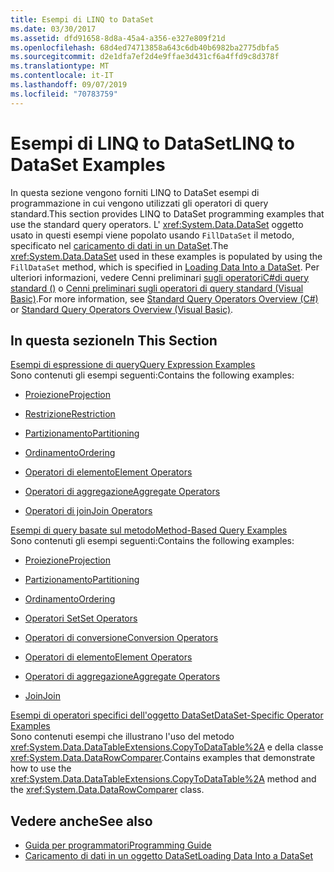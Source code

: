 ```yaml
---
title: Esempi di LINQ to DataSet
ms.date: 03/30/2017
ms.assetid: dfd91658-8d8a-45a4-a356-e327e809f21d
ms.openlocfilehash: 68d4ed74713858a643c6db40b6982ba2775dbfa5
ms.sourcegitcommit: d2e1dfa7ef2d4e9ffae3d431cf6a4ffd9c8d378f
ms.translationtype: MT
ms.contentlocale: it-IT
ms.lasthandoff: 09/07/2019
ms.locfileid: "70783759"
---
```

# <a name="linq-to-dataset-examples"></a><span data-ttu-id="fac38-102">Esempi di LINQ to DataSet</span><span class="sxs-lookup"><span data-stu-id="fac38-102">LINQ to DataSet Examples</span></span>
<span data-ttu-id="fac38-103">In questa sezione vengono forniti LINQ to DataSet esempi di programmazione in cui vengono utilizzati gli operatori di query standard.</span><span class="sxs-lookup"><span data-stu-id="fac38-103">This section provides LINQ to DataSet programming examples that use the standard query operators.</span></span> <span data-ttu-id="fac38-104">L' <xref:System.Data.DataSet> oggetto usato in questi esempi viene popolato usando `FillDataSet` il metodo, specificato nel [caricamento di dati in un DataSet](loading-data-into-a-dataset.md).</span><span class="sxs-lookup"><span data-stu-id="fac38-104">The <xref:System.Data.DataSet> used in these examples is populated by using the `FillDataSet` method, which is specified in [Loading Data Into a DataSet](loading-data-into-a-dataset.md).</span></span> <span data-ttu-id="fac38-105">Per ulteriori informazioni, vedere Cenni preliminari [sugli operatoriC#di query standard ()](../../../csharp/programming-guide/concepts/linq/standard-query-operators-overview.md) o [Cenni preliminari sugli operatori di query standard (Visual Basic)](../../../visual-basic/programming-guide/concepts/linq/standard-query-operators-overview.md).</span><span class="sxs-lookup"><span data-stu-id="fac38-105">For more information, see [Standard Query Operators Overview (C#)](../../../csharp/programming-guide/concepts/linq/standard-query-operators-overview.md) or [Standard Query Operators Overview (Visual Basic)](../../../visual-basic/programming-guide/concepts/linq/standard-query-operators-overview.md).</span></span>  
  
## <a name="in-this-section"></a><span data-ttu-id="fac38-106">In questa sezione</span><span class="sxs-lookup"><span data-stu-id="fac38-106">In This Section</span></span>  
 [<span data-ttu-id="fac38-107">Esempi di espressione di query</span><span class="sxs-lookup"><span data-stu-id="fac38-107">Query Expression Examples</span></span>](query-expression-examples-linq-to-dataset.md)  
 <span data-ttu-id="fac38-108">Sono contenuti gli esempi seguenti:</span><span class="sxs-lookup"><span data-stu-id="fac38-108">Contains the following examples:</span></span>  
  
- [<span data-ttu-id="fac38-109">Proiezione</span><span class="sxs-lookup"><span data-stu-id="fac38-109">Projection</span></span>](query-expression-syntax-examples-projection-linq-to-dataset.md)  
  
- [<span data-ttu-id="fac38-110">Restrizione</span><span class="sxs-lookup"><span data-stu-id="fac38-110">Restriction</span></span>](query-expression-syntax-examples-restriction-linq-to-dataset.md)  
  
- [<span data-ttu-id="fac38-111">Partizionamento</span><span class="sxs-lookup"><span data-stu-id="fac38-111">Partitioning</span></span>](query-expression-syntax-examples-partitioning.md)  
  
- [<span data-ttu-id="fac38-112">Ordinamento</span><span class="sxs-lookup"><span data-stu-id="fac38-112">Ordering</span></span>](query-expression-syntax-examples-ordering-linq-to-dataset.md)  
  
- [<span data-ttu-id="fac38-113">Operatori di elemento</span><span class="sxs-lookup"><span data-stu-id="fac38-113">Element Operators</span></span>](query-expression-syntax-examples-element-operators.md)  
  
- [<span data-ttu-id="fac38-114">Operatori di aggregazione</span><span class="sxs-lookup"><span data-stu-id="fac38-114">Aggregate Operators</span></span>](query-expression-syntax-examples-aggregate-operators.md)  
  
- [<span data-ttu-id="fac38-115">Operatori di join</span><span class="sxs-lookup"><span data-stu-id="fac38-115">Join Operators</span></span>](query-expression-syntax-examples-join-operators.md)  
  
 [<span data-ttu-id="fac38-116">Esempi di query basate sul metodo</span><span class="sxs-lookup"><span data-stu-id="fac38-116">Method-Based Query Examples</span></span>](method-based-query-examples-linq-to-dataset.md)  
 <span data-ttu-id="fac38-117">Sono contenuti gli esempi seguenti:</span><span class="sxs-lookup"><span data-stu-id="fac38-117">Contains the following examples:</span></span>  
  
- [<span data-ttu-id="fac38-118">Proiezione</span><span class="sxs-lookup"><span data-stu-id="fac38-118">Projection</span></span>](method-based-query-syntax-examples-projection.md)  
  
- [<span data-ttu-id="fac38-119">Partizionamento</span><span class="sxs-lookup"><span data-stu-id="fac38-119">Partitioning</span></span>](method-based-query-syntax-examples-partitioning-linq.md)  
  
- [<span data-ttu-id="fac38-120">Ordinamento</span><span class="sxs-lookup"><span data-stu-id="fac38-120">Ordering</span></span>](method-based-query-syntax-examples-ordering-linq-to-dataset.md)  
  
- [<span data-ttu-id="fac38-121">Operatori Set</span><span class="sxs-lookup"><span data-stu-id="fac38-121">Set Operators</span></span>](method-based-query-syntax-examples-set-operators.md)  
  
- [<span data-ttu-id="fac38-122">Operatori di conversione</span><span class="sxs-lookup"><span data-stu-id="fac38-122">Conversion Operators</span></span>](method-based-query-syntax-examples-conversion-operators.md)  
  
- [<span data-ttu-id="fac38-123">Operatori di elemento</span><span class="sxs-lookup"><span data-stu-id="fac38-123">Element Operators</span></span>](method-based-query-syntax-examples-element-operators.md)  
  
- [<span data-ttu-id="fac38-124">Operatori di aggregazione</span><span class="sxs-lookup"><span data-stu-id="fac38-124">Aggregate Operators</span></span>](method-based-query-syntax-examples-aggregate-operators.md)  
  
- [<span data-ttu-id="fac38-125">Join</span><span class="sxs-lookup"><span data-stu-id="fac38-125">Join</span></span>](method-based-query-syntax-examples-join-linq-to-dataset.md)  
  
 [<span data-ttu-id="fac38-126">Esempi di operatori specifici dell'oggetto DataSet</span><span class="sxs-lookup"><span data-stu-id="fac38-126">DataSet-Specific Operator Examples</span></span>](dataset-specific-operator-examples-linq-to-dataset.md)  
 <span data-ttu-id="fac38-127">Sono contenuti esempi che illustrano l'uso del metodo <xref:System.Data.DataTableExtensions.CopyToDataTable%2A> e della classe <xref:System.Data.DataRowComparer>.</span><span class="sxs-lookup"><span data-stu-id="fac38-127">Contains examples that demonstrate how to use the <xref:System.Data.DataTableExtensions.CopyToDataTable%2A> method and the <xref:System.Data.DataRowComparer> class.</span></span>  
  
## <a name="see-also"></a><span data-ttu-id="fac38-128">Vedere anche</span><span class="sxs-lookup"><span data-stu-id="fac38-128">See also</span></span>

- [<span data-ttu-id="fac38-129">Guida per programmatori</span><span class="sxs-lookup"><span data-stu-id="fac38-129">Programming Guide</span></span>](programming-guide-linq-to-dataset.md)
- [<span data-ttu-id="fac38-130">Caricamento di dati in un oggetto DataSet</span><span class="sxs-lookup"><span data-stu-id="fac38-130">Loading Data Into a DataSet</span></span>](loading-data-into-a-dataset.md)
